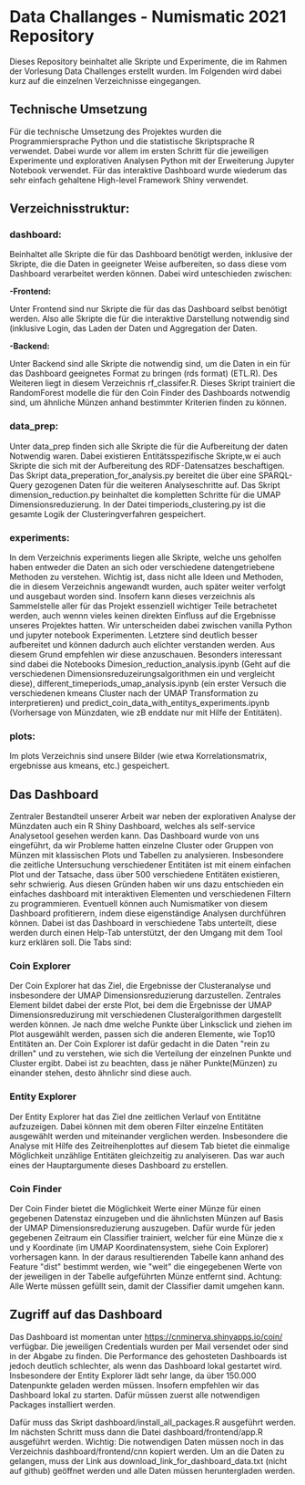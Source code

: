 # Data Challanges - Numismatic 2021 Repository
Dieses Repository beinhaltet alle Skripte und Experimente, die im Rahmen der Vorlesung Data Challenges erstellt wurden. Im Folgenden wird dabei kurz auf die einzelnen Verzeichnisse eingegangen.

## Technische Umsetzung
Für die technische Umsetzung des Projektes wurden die Programmiersprache Python und die statistische Skriptsprache R verwendet. Dabei wurde vor allem im ersten Schritt für die jeweiligen Experimente und explorativen Analysen Python mit der Erweiterung Jupyter Notebook verwendet. Für das interaktive Dashboard wurde wiederum das sehr einfach gehaltene High-level Framework Shiny verwendet. 

## Verzeichnisstruktur:

### dashboard:
Beinhaltet alle Skripte die für das Dashboard benötigt werden, inklusive der Skripte, die die Daten in geeigneter Weise aufbereiten, so dass diese vom Dashboard verarbeitet werden können. Dabei wird unteschieden zwischen:

**-Frontend:**

Unter Frontend sind nur Skripte die für das das Dashboard selbst benötigt werden. Also alle Skripte die für die interaktive Darstellung notwendig sind (inklusive Login, das Laden der Daten und Aggregation der Daten.

**-Backend:**

Unter Backend sind alle Skripte die notwendig sind, um die Daten in ein für das Dashboard geeignetes Format zu bringen (rds format) (ETL.R). Des Weiteren liegt in diesem Verzeichnis rf_classifer.R. Dieses Skript trainiert die RandomForest modelle die für den Coin Finder des Dashboards notwendig sind, um ähnliche Münzen anhand bestimmter Kriterien finden zu können.
### data_prep:
Unter data_prep finden sich alle Skripte die für die Aufbereitung der daten Notwendig waren. Dabei existieren Entitätsspezifische Skripte,w ei auch Skripte die sich mit der Aufbereitung des RDF-Datensatzes beschaftigen. Das Skript data_preperation_for_analysis.py bereitet die über eine SPARQL-Query gezogenen Daten für die weiteren Analyseschritte auf. Das Skript dimension_reduction.py beinhaltet die kompletten Schritte für die UMAP Dimensionsreduzierung. In der Datei timperiods_clustering.py ist die gesamte Logik der Clusteringverfahren gespeichert.
### experiments:
In dem Verzeichnis experiments liegen alle Skripte, welche uns geholfen haben entweder die Daten an sich oder verschiedene datengetriebene Methoden zu verstehen. Wichtig ist, dass nicht alle Ideen und Methoden, die in diesem Verzeichnis angewandt wurden, auch später weiter verfolgt und ausgebaut worden sind. Insofern kann dieses verzeichnis als Sammelstelle aller für das Projekt essenziell wichtiger Teile betrachetet werden, auch wennn vieles keinen direkten Einfluss auf die Ergebnisse unseres Projektes hatten. Wir unterscheiden dabei zwischen vanilla Python und jupyter notebook Experimenten. Letztere sind deutlich besser aufbereitet und können dadurch auch elichter verstanden werden. Aus diesem Grund empfehlen wir diese anzuschauen. Besonders interessant sind dabei die Notebooks Dimesion_reduction_analysis.ipynb (Geht auf die verschiedenen Dimensionsreduzeirungsalgorithmen ein und vergleicht diese), different_timeperiods_umap_analysis.ipynb (ein erster Versuch die verschiedenen kmeans Cluster nach der UMAP Transformation zu interpretieren) und predict_coin_data_with_entitys_experiments.ipynb (Vorhersage von Münzdaten, wie zB enddate nur mit Hilfe der Entitäten).
### plots:
Im plots Verzeichnis sind unsere Bilder (wie etwa Korrelationsmatrix, ergebnisse aus kmeans, etc.) gespeichert.

## Das Dashboard
Zentraler Bestandteil unserer Arbeit war neben der explorativen Analyse der Münzdaten auch ein R Shiny Dashboard, welches als self-service Analysetool gesehen werden kann. Das Dashboard wurde von uns eingeführt, da wir Probleme hatten einzelne Cluster oder Gruppen von Münzen mit klassischen Plots und Tabellen zu analysieren. Insbesondere die zeitliche Untersuchung verschiedener Entitäten ist mit einem einfachen Plot und der Tatsache, dass über 500 verschiedene Entitäten existieren, sehr schwierig. Aus diesen Gründen haben wir uns dazu entschieden ein einfaches dashboard mit interaktiven Elementen und verschiedenen Filtern zu programmieren. Eventuell können auch Numismatiker von diesem Dashboard profitierern, indem diese eigenständige Analysen durchführen können. Dabei ist das Dashboard in verschiedene Tabs unterteilt, diese werden durch einen Help-Tab unterstützt, der  den Umgang mit dem Tool kurz erklären soll. Die Tabs sind:
### Coin Explorer
Der Coin Explorer hat das Ziel, die Ergebnisse der Clusteranalyse und insbesondere der UMAP Dimensionsreduzierung darzustellen. Zentrales Element bildet dabei der erste Plot, bei dem die Ergebnisse der UMAP Dimensionsreduzirung mit verschiedenen Clusteralgorithmen dargestellt werden können. Je nach dme welche Punkte über Linksclick und ziehen im Plot ausgewählt werden, passen sich die anderen Elemente, wie Top10 Entitäten an. Der Coin Explorer ist dafür gedacht in die Daten "rein zu drillen" und zu verstehen, wie sich die Verteilung der einzelnen Punkte und Cluster ergibt. Dabei ist zu beachten, dass je näher Punkte(Münzen) zu einander stehen, desto ähnlichr sind diese auch.
### Entity Explorer
Der Entity Explorer hat das Ziel dne zeitlichen Verlauf von Entitätne aufzuzeigen. Dabei können mit dem oberen Filter einzelne Entitäten ausgewählt werden und miteinander verglichen werden. Insbesondere die Analyse mit Hilfe des Zeitreihenplottes auf diesem Tab bietet die einmalige Möglichkeit unzählige Entitäten gleichzeitig zu analyiseren. Das war auch eines der Hauptargumente dieses Dashboard zu erstellen.
### Coin Finder
Der Coin Finder bietet die Möglichkeit Werte einer Münze für einen gegebenen Datenstaz einzugeben und die ähnlichsten Münzen auf Basis der UMAP Dimensionsreduzierung auszugeben. Dafür wurde für jeden gegebenen Zeitraum ein Classifier trainiert, welcher für eine Münze die x und y Koordinate (im UMAP Koordinatensystem, siehe Coin Explorer) vorhersagen kann. In der daraus resultierenden Tabelle kann anhand des Feature "dist" bestimmt werden, wie "weit" die eingegebenen Werte von der jeweiligen in der Tabelle aufgeführten Münze entfernt sind. Achtung: Alle Werte müssen gefüllt sein, damit der Classifier damit umgehen kann.
## Zugriff auf das Dashboard
Das Dashboard ist momentan unter https://cnminerva.shinyapps.io/coin/ verfügbar. Die jeweiligen Credentials wurden per Mail versendet oder sind in der Abgabe zu finden.
Die Performance des gehosteten Dashboards ist jedoch deutlich schlechter, als wenn das Dashboard lokal gestartet wird. Insbesondere der Entity Explorer lädt sehr lange, da über 150.000 Datenpunkte geladen werden müssen. Insofern empfehlen wir das Dashboard lokal zu starten. Dafür müssen zuerst alle notwendigen Packages installiert werden. 

Dafür muss das Skript dashboard/install_all_packages.R ausgeführt werden. Im nächsten Schritt muss dann die Datei dashboard/frontend/app.R ausgeführt werden. Wichtig: Die notwendigen Daten müssen noch in das Verzeichnis dashboard/frontend/cnn kopiert werden. Um an die Daten zu gelangen, muss der Link aus download_link_for_dashboard_data.txt (nicht auf github) geöffnet werden und alle Daten müssen heruntergladen werden. 



